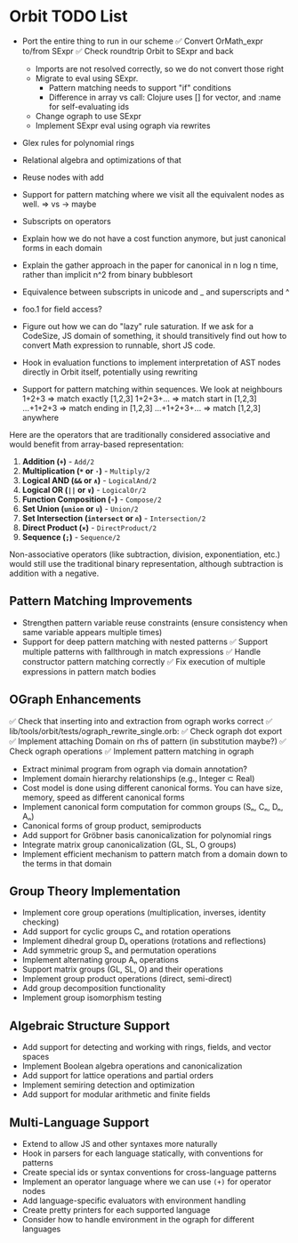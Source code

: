 # Orbit TODO List
- Port the entire thing to run in our scheme
  ✅ Convert OrMath_expr to/from SExpr
  ✅ Check roundtrip Orbit to SExpr and back
  - Imports are not resolved correctly, so we do not convert those right
  - Migrate to eval using SExpr. 
    - Pattern matching needs to support "if" conditions
	- Difference in array vs call: Clojure uses [] for vector, and :name for self-evaluating ids
  - Change ograph to use SExpr
  - Implement SExpr eval using ograph via rewrites

- Glex rules for polynomial rings
- Relational algebra and optimizations of that
- Reuse nodes with add
- Support for pattern matching where we visit all the equivalent nodes as well. => vs -> maybe
- Subscripts on operators
- Explain how we do not have a cost function anymore, but just canonical forms in each domain
- Explain the gather approach in the paper for canonical in n log n time, rather than implicit n^2 from binary bubblesort
- Equivalence between subscripts in unicode and _ and superscripts and ^
- foo.1 for field access?
- Figure out how we can do "lazy" rule saturation. If we ask for a CodeSize, JS domain of something, it should transitively find out how to convert Math expression to runnable, short JS code.
- Hook in evaluation functions to implement interpretation of AST nodes directly in Orbit itself, potentially using rewriting
- Support for pattern matching within sequences. We look at neighbours
	1+2+3 ⇒ match exactly [1,2,3]
	1+2+3+... ⇒ match start in [1,2,3] 
	...+1+2+3 ⇒ match ending in [1,2,3]
	...+1+2+3+... ⇒ match [1,2,3] anywhere

Here are the operators that are traditionally considered associative and would benefit from array-based representation:

1. **Addition (`+`)** - `Add/2`
2. **Multiplication (`*` or `·`)** - `Multiply/2`
3. **Logical AND (`&&` or `∧`)** - `LogicalAnd/2`
4. **Logical OR (`||` or `∨`)** - `LogicalOr/2`
5. **Function Composition (`∘`)** - `Compose/2`
6. **Set Union (`union` or `∪`)** - `Union/2`
7. **Set Intersection (`intersect` or `∩`)** - `Intersection/2`
8. **Direct Product (`×`)** - `DirectProduct/2`
9. **Sequence (`;`)** - `Sequence/2`

Non-associative operators (like subtraction, division, exponentiation, etc.) would still use the traditional binary representation, although subtraction is addition with a negative.

## Pattern Matching Improvements
- Strengthen pattern variable reuse constraints (ensure consistency when same variable appears multiple times)
- Support for deep pattern matching with nested patterns
✅ Support multiple patterns with fallthrough in match expressions
✅ Handle constructor pattern matching correctly
✅ Fix execution of multiple expressions in pattern match bodies

## OGraph Enhancements
✅ Check that inserting into and extraction from ograph works correct
✅ lib/tools/orbit/tests/ograph_rewrite_single.orb:
✅ Check ograph dot export
✅ Implement attaching Domain on rhs of pattern (in substitution maybe?)
✅ Check ograph operations
✅ Implement pattern matching in ograph
- Extract minimal program from ograph via domain annotation?
- Implement domain hierarchy relationships (e.g., Integer ⊂ Real)
- Cost model is done using different canonical forms. You can have size, memory, speed as different canonical forms
- Implement canonical form computation for common groups (Sₙ, Cₙ, Dₙ, Aₙ)
- Canonical forms of group product, semiproducts
- Add support for Gröbner basis canonicalization for polynomial rings
- Integrate matrix group canonicalization (GL, SL, O groups)
- Implement efficient mechanism to pattern match from a domain down to the terms in that domain

## Group Theory Implementation
- Implement core group operations (multiplication, inverses, identity checking)
- Add support for cyclic groups Cₙ and rotation operations
- Implement dihedral group Dₙ operations (rotations and reflections)
- Add symmetric group Sₙ and permutation operations
- Implement alternating group Aₙ operations
- Support matrix groups (GL, SL, O) and their operations
- Implement group product operations (direct, semi-direct)
- Add group decomposition functionality
- Implement group isomorphism testing

## Algebraic Structure Support
- Add support for detecting and working with rings, fields, and vector spaces
- Implement Boolean algebra operations and canonicalization
- Add support for lattice operations and partial orders
- Implement semiring detection and optimization
- Add support for modular arithmetic and finite fields

## Multi-Language Support
- Extend to allow JS and other syntaxes more naturally
- Hook in parsers for each language statically, with conventions for patterns
- Create special ids or syntax conventions for cross-language patterns
- Implement an operator language where we can use `(+)` for operator nodes
- Add language-specific evaluators with environment handling
- Create pretty printers for each supported language
- Consider how to handle environment in the ograph for different languages
